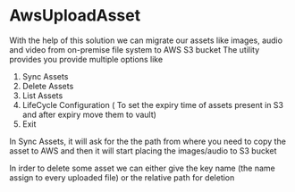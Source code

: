 # AwsUploadAsset
With the help of this solution we can migrate our assets like images, audio and video from on-premise file system to AWS S3 bucket
The utility provides you provide multiple options like
1) Sync Assets
2) Delete Assets
3) List Assets
4) LifeCycle Configuration ( To set the expiry time of assets present in S3 and after expiry move them to vault)
5) Exit

In Sync Assets, it will ask for the the path from where you need to copy the asset to AWS
and then it will start placing the images/audio to S3 bucket

In irder to delete some asset we can either give the key name (the name assign to every uploaded file)
or the relative path for deletion
